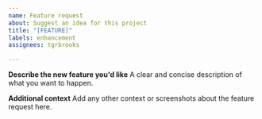 ```yaml
---
name: Feature request
about: Suggest an idea for this project
title: "[FEATURE]"
labels: enhancement
assignees: tgrbrooks

---
```


**Describe the new feature you'd like**
A clear and concise description of what you want to happen.

**Additional context**
Add any other context or screenshots about the feature request here.
